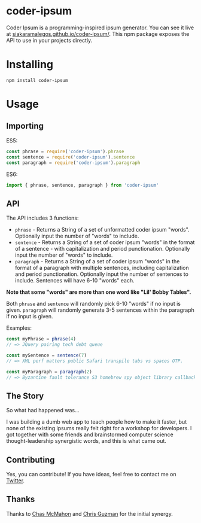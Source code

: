 # coder-ipsum

Coder Ipsum is a programming-inspired ipsum generator. You can see it live at [siakaramalegos.github.io/coder-ipsum/](https://siakaramalegos.github.io/coder-ipsum/). This npm package exposes the API to use in your projects directly.

# Installing

```
npm install coder-ipsum
```

# Usage

## Importing

ES5:

```javascript
const phrase = require('coder-ipsum').phrase
const sentence = require('coder-ipsum').sentence
const paragraph = require('coder-ipsum').paragraph
```

ES6:

```javascript
import { phrase, sentence, paragraph } from 'coder-ipsum'
```

## API

The API includes 3 functions:

- `phrase` - Returns a String of a set of unformatted coder ipsum "words". Optionally input the number of "words" to include.
- `sentence` - Returns a String of a set of coder ipsum "words" in the format of a sentence - with capitalization and period punctionation. Optionally input the number of "words" to include.
- `paragraph` - Returns a String of a set of coder ipsum "words" in the format of a paragraph with multiple sentences, including capitalization and period punctionation. Optionally input the number of sentences to include. Sentences will have 6-10 "words" each.

**Note that some "words" are more than one word like "Lil' Bobby Tables".**

Both `phrase` and `sentence` will randomly pick 6-10 "words" if no input is given. `paragraph` will randomly generate 3-5 sentences within the paragraph if no input is given.

Examples:

```javascript
const myPhrase = phrase(4)
// => JQuery pairing tech debt queue

const mySentence = sentence(7)
// => XML perf matters public Safari transpile tabs vs spaces OTP.

const myParagraph = paragraph(2)
// => Byzantine fault tolerance S3 homebrew spy object library callback hell flexbox idiosyncratic contexts scale gradle. Mock dynamic types GraphQL domain specific language modern bundle terminal proof of stake AWS responsive.
```

## The Story

So what had happened was...

I was building a dumb web app to teach people how to make it faster, but none of the existing ipsums really felt right for a workshop for developers. I got together with some friends and brainstormed computer science thought-leadership synergistic words, and this is what came out.

## Contributing

Yes, you can contribute! If you have ideas, feel free to contact me on [Twitter](https://twitter.com/TheGreenGreek).

## Thanks

Thanks to [Chas McMahon](https://github.com/chas-mcmahon) and [Chris Guzman](https://twitter.com/speaktochris) for the initial synergy.

